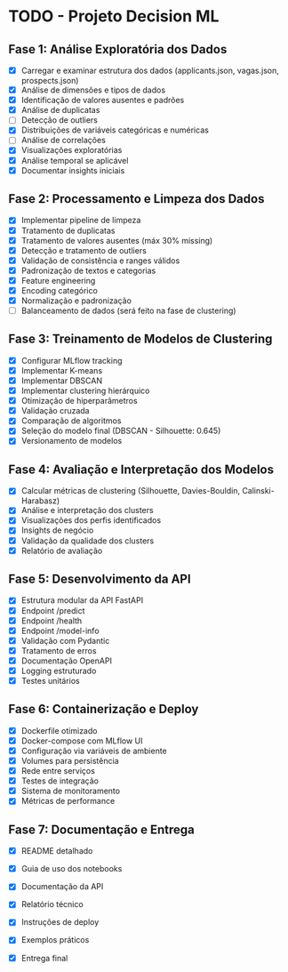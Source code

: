 # TODO - Projeto Decision ML

## Fase 1: Análise Exploratória dos Dados
- [x] Carregar e examinar estrutura dos dados (applicants.json, vagas.json, prospects.json)
- [x] Análise de dimensões e tipos de dados
- [x] Identificação de valores ausentes e padrões
- [x] Análise de duplicatas
- [ ] Detecção de outliers
- [x] Distribuições de variáveis categóricas e numéricas
- [ ] Análise de correlações
- [x] Visualizações exploratórias
- [x] Análise temporal se aplicável
- [x] Documentar insights iniciais

## Fase 2: Processamento e Limpeza dos Dados
- [x] Implementar pipeline de limpeza
- [x] Tratamento de duplicatas
- [x] Tratamento de valores ausentes (máx 30% missing)
- [x] Detecção e tratamento de outliers
- [x] Validação de consistência e ranges válidos
- [x] Padronização de textos e categorias
- [x] Feature engineering
- [x] Encoding categórico
- [x] Normalização e padronização
- [ ] Balanceamento de dados (será feito na fase de clustering)

## Fase 3: Treinamento de Modelos de Clustering
- [x] Configurar MLflow tracking
- [x] Implementar K-means
- [x] Implementar DBSCAN
- [x] Implementar clustering hierárquico
- [x] Otimização de hiperparâmetros
- [x] Validação cruzada
- [x] Comparação de algoritmos
- [x] Seleção do modelo final (DBSCAN - Silhouette: 0.645)
- [x] Versionamento de modelos

## Fase 4: Avaliação e Interpretação dos Modelos
- [x] Calcular métricas de clustering (Silhouette, Davies-Bouldin, Calinski-Harabasz)
- [x] Análise e interpretação dos clusters
- [x] Visualizações dos perfis identificados
- [x] Insights de negócio
- [x] Validação da qualidade dos clusters
- [x] Relatório de avaliação

## Fase 5: Desenvolvimento da API
- [x] Estrutura modular da API FastAPI
- [x] Endpoint /predict
- [x] Endpoint /health
- [x] Endpoint /model-info
- [x] Validação com Pydantic
- [x] Tratamento de erros
- [x] Documentação OpenAPI
- [x] Logging estruturado
- [x] Testes unitários

## Fase 6: Containerização e Deploy
- [x] Dockerfile otimizado
- [x] Docker-compose com MLflow UI
- [x] Configuração via variáveis de ambiente
- [x] Volumes para persistência
- [x] Rede entre serviços
- [x] Testes de integração
- [x] Sistema de monitoramento
- [x] Métricas de performance

## Fase 7: Documentação e Entrega
- [x] README detalhado
- [x] Guia de uso dos notebooks
- [x] Documentação da API
- [x] Relatório técnico
- [x] Instruções de deploy
- [x] Exemplos práticos
- [x] Entrega final

